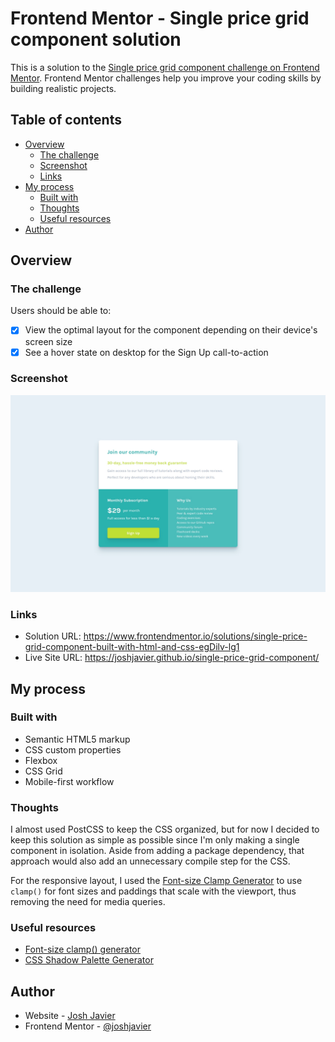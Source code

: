 # Frontend Mentor - Single price grid component solution

This is a solution to the [Single price grid component challenge on Frontend Mentor](https://www.frontendmentor.io/challenges/single-price-grid-component-5ce41129d0ff452fec5abbbc). Frontend Mentor challenges help you improve your coding skills by building realistic projects.

## Table of contents

- [Overview](#overview)
  - [The challenge](#the-challenge)
  - [Screenshot](#screenshot)
  - [Links](#links)
- [My process](#my-process)
  - [Built with](#built-with)
  - [Thoughts](#thoughts)
  - [Useful resources](#useful-resources)
- [Author](#author)

## Overview

### The challenge

Users should be able to:

- [x] View the optimal layout for the component depending on their device's screen size
- [x] See a hover state on desktop for the Sign Up call-to-action

### Screenshot

![](./screenshot.jpg)

### Links

- Solution URL: https://www.frontendmentor.io/solutions/single-price-grid-component-built-with-html-and-css-egDilv-lg1
- Live Site URL: https://joshjavier.github.io/single-price-grid-component/

## My process

### Built with

- Semantic HTML5 markup
- CSS custom properties
- Flexbox
- CSS Grid
- Mobile-first workflow

### Thoughts

I almost used PostCSS to keep the CSS organized, but for now I decided to keep this solution as simple as possible since I'm only making a single component in isolation. Aside from adding a package dependency, that approach would also add an unnecessary compile step for the CSS.

For the responsive layout, I used the [Font-size Clamp Generator](https://clamp.font-size.app/) to use `clamp()` for font sizes and paddings that scale with the viewport, thus removing the need for media queries.

### Useful resources

- [Font-size clamp() generator](https://clamp.font-size.app/)
- [CSS Shadow Palette Generator](https://www.joshwcomeau.com/shadow-palette/)

## Author

- Website - [Josh Javier](https://joshjavier.com/)
- Frontend Mentor - [@joshjavier](https://www.frontendmentor.io/profile/joshjavier)
